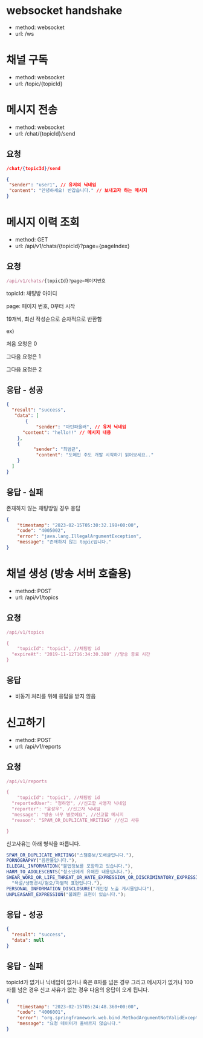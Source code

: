 # websocket handshake

- method: websocket
- url: /ws

# 채널 구독

- method: websocket
- url: /topic/{topicId}

# 메시지 전송

- method: websocket
- url: /chat/{topicId}/send

## 요청

```json
/chat/{topicId}/send

{
 "sender": "user1", // 유저의 닉네임
 "content": "안녕하세요! 반갑습니다." // 보내고자 하는 메시지 
}
```

# 메시지 이력 조회

- method: GET
- url: /api/v1/chats/{topicId}?page={pageIndex}

## 요청

```jsx
/api/v1/chats/{topicId}?page=페이지번호
```

topicId: 채팅방 아이디

page: 페이지 번호, 0부터 시작

19개씩, 최신 작성순으로 순차적으로 반환함

ex)

처음 요청은 0

그다음 요청은 1

그다음 요청은 2


## 응답 - 성공

```json
{
  "result": "success",
   "data": [
       {
           "sender": "마틴파울러", // 유저 닉네임
      "content": "hello!!" // 메시지 내용
    },
    {
          "sender": "최범균",
           "content": "도메인 주도 개발 시작하기 읽어보세요.."
    } 
  ] 
}
```

## 응답 - 실패

존재하지 않는 채팅방일 경우 응답

```json
{
    "timestamp": "2023-02-15T05:30:32.198+00:00",
    "code": "4005002",
    "error": "java.lang.IllegalArgumentException",
    "message": "존재하지 않는 topic입니다."
}
```

# 채널 생성 (방송 서버 호출용)

- method: POST
- url: /api/v1/topics

## 요청

```jsx
/api/v1/topics

{
    "topicId": "topic1", //채팅방 id
  "expireAt": "2019-11-12T16:34:30.388" //방송 종료 시간
}
```

## 응답

- 비동기 처리를 위해 응답을 받지 않음

# 신고하기

- method: POST
- url: /api/v1/reports

## 요청

```jsx
/api/v1/reports

{
    "topicId": "topic1", //채팅방 id
  "reportedUser": "정하영", //신고할 사용자 닉네임
  "reporter": "윤성우", //신고자 닉네임
  "message": "방송 너무 별로에요", //신고할 메시지
  "reason": "SPAM_OR_DUPLICATE_WRITING" //신고 사유

}
```

신고사유는 아래 형식을 따릅니다.

```jsx
SPAM_OR_DUPLICATE_WRITING("스팸홍보/도배글입니다."),
PORNOGRAPHY("음란물입니다."),
ILLEGAL_INFORMATION("불법정보를 포함하고 있습니다."),
HARM_TO_ADOLESCENTS("청소년에게 유해한 내용입니다."),
SWEAR_WORD_OR_LIFE_THREAT_OR_HATE_EXPRESSION_OR_DISCRIMINATORY_EXPRESSION(
  "욕설/생명경시/혐오/차별적 표현입니다."),
PERSONAL_INFORMATION_DISCLOSURE("개인정 노출 게시물입니다"),
UNPLEASANT_EXPRESSION("불쾌한 표현이 있습니다.");
```

## 응답 - 성공

```json
{
  "result": "success",
  "data": null
}
```

## 응답 - 실패

topicId가 없거나 닉네임이 없거나 혹은 8자를 넘은 경우 그리고 메시지가 없거나 100자를 넘은 경우 신고 사유가 없는 경우 다음의 응답이 오게 됩니다.

```json
{
    "timestamp": "2023-02-15T05:24:48.360+00:00",
    "code": "4006001",
    "error": "org.springframework.web.bind.MethodArgumentNotValidException",
    "message": "요청 데이터가 올바르지 않습니다."
}
```
